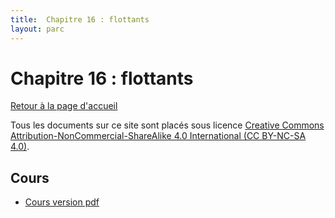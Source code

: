 ```yaml
---
title:  Chapitre 16 : flottants
layout: parc
---
```




# Chapitre 16 : flottants

[Retour à la page d'accueil](https://parc-nsi.github.io/premiere-nsi/index.html)

Tous les documents sur ce site sont   placés sous licence [Creative Commons Attribution-NonCommercial-ShareAlike 4.0 International (CC BY-NC-SA 4.0)](https://creativecommons.org/licenses/by-nc-sa/4.0/).




## Cours 

* [Cours version pdf](chapitre16/Cours_16_Flottants.pdf)



